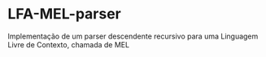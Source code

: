 # LFA-MEL-parser
Implementação de um parser descendente recursivo para uma Linguagem Livre de Contexto, chamada de MEL
